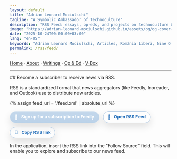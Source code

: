 ```yaml
---
layout: default
title: "Adrian Leonard Mociulschi"
tagline: "A Symbolic Ambassador of Technoculture"
description: "RSS Feed: essays, op-eds, and projects on technoculture by Adrian Leonard Mociulschi, and algorithmic visibility."
image: "https://adrian-leonard-mociulschi.github.io/assets/og/og-cover-adi-futura-1200x630.png"
date: "2025-10-24T00:00:00+03:00"
lang: "en-US"
keywords: "Adrian Leonard Mociulschi, Articles, România Liberă, Nine O'Clock, Contributors, Op-ed, RSS Feed, News, Cultural journalism"
permalink: /rss/feed/
---
```


[Home](/) · [About](/about) · [Writings](/writing) · [Op & Ed](/blog) · [V-Box](/ai-muse)

---

<a id="top"></a>

<section markdown="1" class="rss-landing" style="max-width: 720px; margin: 0; text-align:left;">
## Become a subscriber to receive news via RSS.

RSS is a standardized format that news aggregators (like Feedly, Inoreader, and Outlook) use to distribute new articles.

{% assign feed_url = '/feed.xml' | absolute_url %}

<div class="rss-actions" style="display:flex; flex-wrap:wrap; gap:12px; margin: 18px 0 8px; justify-content:flex-start;">
  <a class="btn rss-btn" href="https://feedly.com/i/subscription/feed/{{ feed_url }}" target="_blank" rel="noopener">
    <span class="icon" aria-hidden="true">📡</span>
    <span>Sign up for a subscription to Feedly</span>
  </a>
  <a class="btn rss-btn ghost" href="{{ feed_url }}" target="_blank" rel="noopener">
    <span class="icon" aria-hidden="true">🧩</span>
    <span>Open RSS Feed</span>
  </a>
  <button class="btn rss-btn outline" type="button" id="copyRssBtn" data-rss="{{ feed_url }}">
    <span class="icon" aria-hidden="true">🔗</span>
    <span>Copy RSS link</span>
  </button>
</div>

In the application, insert the RSS link into the "Follow Source" field. This will enable you to explore and subscribe to our news feed.
</section>

<style>
  /* override potential center alignment from theme */
  .main-content { text-align:left; }

  .rule{ border:0; height:1px; background:#ccc; margin:16px 0; }

  .rss-landing h2 { color:#1e6bb8; margin: 0 0 8px; }
  .rss-btn{
    display:inline-flex; align-items:center; justify-content:flex-start; gap:10px;
    padding:10px 14px; border-radius:999px;
    background: linear-gradient(180deg, rgba(30,107,184,.20) 0%, rgba(30,107,184,.28) 100%);
    color:#fff; text-decoration:none; font-weight:700; font-size:.95em; line-height:1;
    border:1px solid rgba(255,255,255,.35);
    box-shadow:0 10px 24px rgba(0,0,0,.12);
    transition: transform .12s ease, box-shadow .2s ease, background-color .2s ease, border-color .2s ease;
    text-align:left;
  }
  .rss-btn:hover, .rss-btn:focus-visible{
    outline:none;
    background: linear-gradient(180deg, rgba(30,107,184,.28) 0%, rgba(30,107,184,.34) 100%);
    box-shadow: 0 12px 30px rgba(0,0,0,.18);
    border-color: rgba(255,255,255,.55);
  }
  .rss-btn.ghost{
    background: transparent; color:#1e6bb8;
    border-color: rgba(30,107,184,.45);
  }
  .rss-btn.ghost:hover, .rss-btn.ghost:focus-visible{
    background: rgba(30,107,184,.08);
    border-color: rgba(30,107,184,.75);
  }
  .rss-btn.outline{
    background: transparent; color:#1e6bb8;
    border-color: rgba(30,107,184,.45);
  }
  .rss-btn.outline:hover, .rss-btn.outline:focus-visible{
    background: rgba(30,107,184,.08);
    border-color: rgba(30,107,184,.75);
  }
  .rss-btn .icon{ font-size:1.05em; line-height:1; }
  @supports ((backdrop-filter: blur(8px)) or (-webkit-backdrop-filter: blur(8px))){
    .rss-btn{
      -webkit-backdrop-filter: saturate(140%) blur(8px);
      backdrop-filter: saturate(140%) blur(8px);
      background: linear-gradient(180deg, rgba(255,255,255,.08) 0%, rgba(255,255,255,.12) 100%),
                  linear-gradient(180deg, rgba(30,107,184,.28) 0%, rgba(30,107,184,.34) 100%);
    }
  }
  @media (prefers-color-scheme: dark){ .rss-btn{ box-shadow: 0 12px 28px rgba(0,0,0,.45); } }
</style>

<script>
(function(){
  var btn = document.getElementById('copyRssBtn');
  if(!btn) return;
  btn.addEventListener('click', function(){
    var url = btn.getAttribute('data-rss');
    if (!navigator.clipboard) {
      var ta = document.createElement('textarea');
      ta.value = url; document.body.appendChild(ta);
      ta.select(); try { document.execCommand('copy'); } catch(_){ }
      document.body.removeChild(ta);
    } else {
      navigator.clipboard.writeText(url).catch(function(){});
    }
    btn.classList.add('copied');
    btn.innerHTML = '<span class="icon" aria-hidden="true">✅</span><span>Copiat!</span>';
    setTimeout(function(){
      btn.classList.remove('copied');
      btn.innerHTML = '<span class=\"icon\" aria-hidden=\"true\">🔗</span><span>Copiază linkul RSS</span>';
    }, 1800);
  });
})();
</script>

